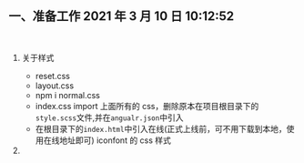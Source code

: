## 一、准备工作 2021 年 3 月 10 日 10:12:52

<br/>

1. 关于样式

   - reset.css
   - layout.css
   - npm i normal.css
   - index.css import 上面所有的 css，删除原本在项目根目录下的`style.scss`文件,并在`angualr.json`中引入
   - 在根目录下的`index.html`中引入在线(正式上线前，可不用下载到本地，使用在线地址即可) iconfont 的 css 样式

2. 
